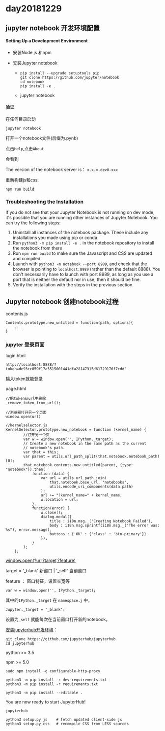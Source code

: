 # day20181229

## jupyter notebook 开发环境配置

#### Setting Up a Development Environment

- 安装Node.js 和npm

- 安装Jupyter notebook

  - ```
    pip install --upgrade setuptools pip
    git clone https://github.com/jupyter/notebook
    cd notebook
    pip install -e .
    ```

  - jupyter notebook

#### 验证

在任何目录启动

```
jupyter notebook
```

打开一个notebook文件(后缀为.pynb)

点击`Help`,点击`About`

会看到

The version of the notebook server is： `x.x.x.dev0-xxx`

重新构建js和css:

```
npm run build
```

### Troubleshooting the Installation

If you do not see that your Jupyter Notebook is not running on dev mode, it's possible that you are running other instances of Jupyter Notebook. You can try the following steps:

1. Uninstall all instances of the notebook package. These include any installations you made using pip or conda
2. Run `python3 -m pip install -e .` in the notebook repository to install the notebook from there
3. Run `npm run build` to make sure the Javascript and CSS are updated and compiled
4. Launch with `python3 -m notebook --port 8989`, and check that the browser is pointing to `localhost:8989` (rather than the default 8888). You don't necessarily have to launch with port 8989, as long as you use a port that is neither the default nor in use, then it should be fine.
5. Verify the installation with the steps in the previous section.

## Jupyter notebook 创建notebook过程

contents.js

```
Contents.prototype.new_untitled = function(path, options){
    ...
}
```

### jupyter 登录页面

login.html

```
http://localhost:8888/?token=de93cc059f17a5515001441dfa28147315d61729176f7cdd"

```

输入token就能登录

page.html

```
//把token从url中删除
_remove_token_from_url();
```

```
//浏览器打开另一个页面
window.open(url)
```

```
//kernelselector.js
KernelSelector.prototype.new_notebook = function (kernel_name) {
        //打开另一个页
        var w = window.open('', IPython._target);
        // Create a new notebook in the same path as the current
        // notebook's path.
        var that = this;
        var parent = utils.url_path_split(that.notebook.notebook_path)[0];
        that.notebook.contents.new_untitled(parent, {type: "notebook"}).then(
            function (data) {
                var url = utils.url_path_join(
                    that.notebook.base_url, 'notebooks',
                    utils.encode_uri_components(data.path)
                );
                url += "?kernel_name=" + kernel_name;
                w.location = url;
            },
            function(error) {
                w.close();
                dialog.modal({
                    title : i18n.msg._('Creating Notebook Failed'),
                    body : i18n.msg.sprintf(i18n.msg._("The error was: %s"), error.message),
                    buttons : {'OK' : {'class' : 'btn-primary'}}
                });
            }
        );
    };
```

[window.open(?url,?target,?feature)](https://developer.mozilla.org/zh-CN/docs/Web/API/Window/open)

target = ‘\_blank’ 新窗口  |  '\_self' 当前窗口

feature ： 窗口特征，设置长宽等

`var w = window.open('', IPython._target);`

其中的`IPython._target` 在 `namespace.j` 中。

```
Jupyter._target = '_blank';
```

设置为`_self` 就能每次在当前窗口打开新的notebook。



[安装jupyterhub开发环境](https://jupyterhub.readthedocs.io/en/latest/contributing/setup.html)：

```
git clone https://github.com/jupyterhub/jupyterhub
cd jupyterhub
```

python >= 3.5

npm >=  5.0

```
sudo npm install -g configurable-http-proxy
```

```
python3 -m pip install -r dev-requirements.txt
python3 -m pip install -r requirements.txt
```

```
python3 -m pip install --editable .
```

You are now ready to start JupyterHub!

```
jupyterhub
```

```
python3 setup.py js    # fetch updated client-side js
python3 setup.py css   # recompile CSS from LESS sources
```